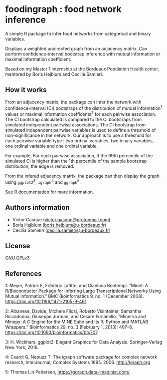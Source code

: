 # foodingraph : food network inference

A simple R package to infer food networks from categorical and binary variables.

Displays a weighted undirected graph from an adjacency matrix.
Can perform confidence-interval bootstrap inference with
mutual information or maximal information coefficient.

Based on my Master 1 internship at the Bordeaux Population Health center,
mentored by Boris Hejblum and Cecilia Samieri.

## How it works

From an adjacency matrix, the package can infer the network with confidence-interval (CI) bootstraps of the distribution of mutual information<sup>1</sup> values or maximal information coefficents<sup>2</sup> for each pairwise association.
The CI bootstrap calculated is compared to the CI bootstraps from simulated independent pairwise associations.
The CI bootstrap from simulated independent pairwise variables is used to define a threshold of non-significance in the network. Our approach is to use a threshold for each pairwise variable type : two ordinal variables, two binary variables, one ordinal variable and one ordinal variable.

For example, For each pairwise association, if the 99th percentile of the simulated CI is higher than the 1th percentile of the sample bootstrap distribution, the edge is removed.

From the infered adjacency matrix, the package can then display the graph using `ggplot2`<sup>3</sup>, `igraph`<sup>4</sup> and `ggraph`<sup>5</sup>.

See R documentation for more information.


## Authors information

- Victor Gasque (victor.gasque@protonmail.com)
- Boris Hejblum (boris.hejblum@u-bordeaux.fr)
- Cecilia Samieiri (cecilia.samieri@u-bordeaux.fr)

## License

[GNU GPLv3](https://choosealicense.com/licenses/gpl-3.0/)

## References

1: Meyer, Patrick E, Frédéric Lafitte, and Gianluca Bontempi. “Minet: A R/Bioconductor Package for Inferring Large Transcriptional Networks Using Mutual Information.” BMC Bioinformatics 9, no. 1 (December 2008). https://doi.org/10.1186/1471-2105-9-461.

2: Albanese, Davide, Michele Filosi, Roberto Visintainer, Samantha Riccadonna, Giuseppe Jurman, and Cesare Furlanello. “Minerva and Minepy: A C Engine for the MINE Suite and Its R, Python and MATLAB Wrappers.” Bioinformatics 29, no. 3 (February 1, 2013): 407–8. https://doi.org/10.1093/bioinformatics/bts707.

3: H. Wickham. ggplot2: Elegant Graphics for Data Analysis. Springer-Verlag New York, 2016.

4: Csardi G, Nepusz T: The igraph software package for complex network research, InterJournal, Complex Systems 1695. 2006. http://igraph.org

5: Thomas Lin Pedersen, https://ggraph.data-imaginist.com/
